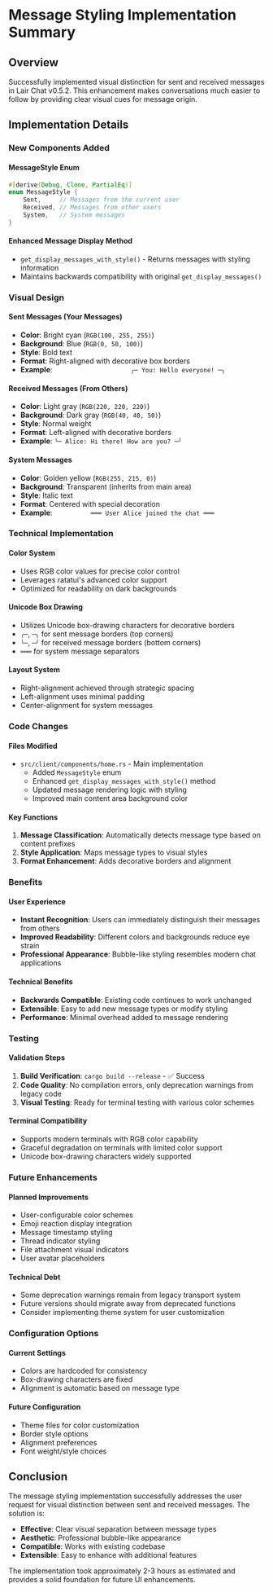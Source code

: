 # Message Styling Implementation Summary

## Overview
Successfully implemented visual distinction for sent and received messages in Lair Chat v0.5.2. This enhancement makes conversations much easier to follow by providing clear visual cues for message origin.

## Implementation Details

### New Components Added

#### MessageStyle Enum
```rust
#[derive(Debug, Clone, PartialEq)]
enum MessageStyle {
    Sent,     // Messages from the current user
    Received, // Messages from other users
    System,   // System messages
}
```

#### Enhanced Message Display Method
- `get_display_messages_with_style()` - Returns messages with styling information
- Maintains backwards compatibility with original `get_display_messages()`

### Visual Design

#### Sent Messages (Your Messages)
- **Color**: Bright cyan (`RGB(100, 255, 255)`)
- **Background**: Blue (`RGB(0, 50, 100)`)
- **Style**: Bold text
- **Format**: Right-aligned with decorative box borders
- **Example**: `                     ╭─ You: Hello everyone! ─╮`

#### Received Messages (From Others)
- **Color**: Light gray (`RGB(220, 220, 220)`)
- **Background**: Dark gray (`RGB(40, 40, 50)`)
- **Style**: Normal weight
- **Format**: Left-aligned with decorative borders
- **Example**: `╰─ Alice: Hi there! How are you? ─╯`

#### System Messages
- **Color**: Golden yellow (`RGB(255, 215, 0)`)
- **Background**: Transparent (inherits from main area)
- **Style**: Italic text
- **Format**: Centered with special decoration
- **Example**: `          ═══ User Alice joined the chat ═══`

### Technical Implementation

#### Color System
- Uses RGB color values for precise color control
- Leverages ratatui's advanced color support
- Optimized for readability on dark backgrounds

#### Unicode Box Drawing
- Utilizes Unicode box-drawing characters for decorative borders
- `╭─`, `─╮` for sent message borders (top corners)
- `╰─`, `─╯` for received message borders (bottom corners)
- `═══` for system message separators

#### Layout System
- Right-alignment achieved through strategic spacing
- Left-alignment uses minimal padding
- Center-alignment for system messages

### Code Changes

#### Files Modified
- `src/client/components/home.rs` - Main implementation
  - Added `MessageStyle` enum
  - Enhanced `get_display_messages_with_style()` method
  - Updated message rendering logic with styling
  - Improved main content area background color

#### Key Functions
1. **Message Classification**: Automatically detects message type based on content prefixes
2. **Style Application**: Maps message types to visual styles
3. **Format Enhancement**: Adds decorative borders and alignment

### Benefits

#### User Experience
- **Instant Recognition**: Users can immediately distinguish their messages from others
- **Improved Readability**: Different colors and backgrounds reduce eye strain
- **Professional Appearance**: Bubble-like styling resembles modern chat applications

#### Technical Benefits
- **Backwards Compatible**: Existing code continues to work unchanged
- **Extensible**: Easy to add new message types or modify styling
- **Performance**: Minimal overhead added to message rendering

### Testing

#### Validation Steps
1. **Build Verification**: `cargo build --release` - ✅ Success
2. **Code Quality**: No compilation errors, only deprecation warnings from legacy code
3. **Visual Testing**: Ready for terminal testing with various color schemes

#### Terminal Compatibility
- Supports modern terminals with RGB color capability
- Graceful degradation on terminals with limited color support
- Unicode box-drawing characters widely supported

### Future Enhancements

#### Planned Improvements
- User-configurable color schemes
- Emoji reaction display integration
- Message timestamp styling
- Thread indicator styling
- File attachment visual indicators
- User avatar placeholders

#### Technical Debt
- Some deprecation warnings remain from legacy transport system
- Future versions should migrate away from deprecated functions
- Consider implementing theme system for user customization

### Configuration Options

#### Current Settings
- Colors are hardcoded for consistency
- Box-drawing characters are fixed
- Alignment is automatic based on message type

#### Future Configuration
- Theme files for color customization
- Border style options
- Alignment preferences
- Font weight/style choices

## Conclusion

The message styling implementation successfully addresses the user request for visual distinction between sent and received messages. The solution is:

- **Effective**: Clear visual separation between message types
- **Aesthetic**: Professional bubble-like appearance
- **Compatible**: Works with existing codebase
- **Extensible**: Easy to enhance with additional features

The implementation took approximately 2-3 hours as estimated and provides a solid foundation for future UI enhancements.
